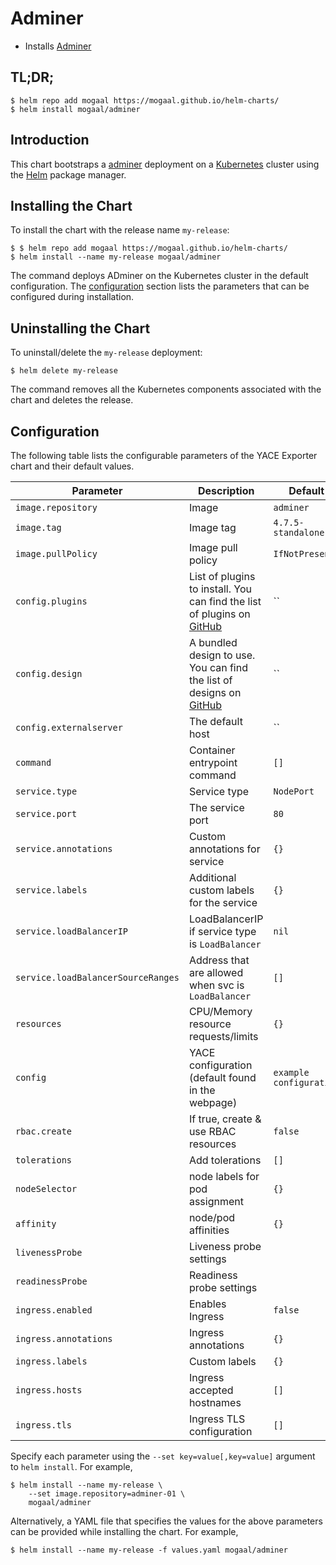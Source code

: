 # Adminer

* Installs [Adminer](https://www.adminer.org)

## TL;DR;

```console
$ helm repo add mogaal https://mogaal.github.io/helm-charts/
$ helm install mogaal/adminer
```

## Introduction

This chart bootstraps a [adminer](https://www.adminer.org) deployment on a [Kubernetes](http://kubernetes.io) cluster using the [Helm](https://helm.sh) package manager.

## Installing the Chart

To install the chart with the release name `my-release`:

```console
$ $ helm repo add mogaal https://mogaal.github.io/helm-charts/
$ helm install --name my-release mogaal/adminer
```

The command deploys ADminer on the Kubernetes cluster in the default configuration. The [configuration](#configuration) section lists the parameters that can be configured during installation.

## Uninstalling the Chart

To uninstall/delete the `my-release` deployment:

```console
$ helm delete my-release
```

The command removes all the Kubernetes components associated with the chart and deletes the release.

## Configuration

The following table lists the configurable parameters of the YACE Exporter chart and their default values.

| Parameter                         | Description                                                             | Default                     |
| --------------------------------- | ----------------------------------------------------------------------- | --------------------------- |
| `image.repository`                | Image                                                                   | `adminer`                   |
| `image.tag`                       | Image tag                                                               | `4.7.5-standalone`          |
| `image.pullPolicy`                | Image pull policy                                                       | `IfNotPresent`              |
| `config.plugins`                  | List of plugins to install. You can find the list of plugins on [GitHub](https://github.com/vrana/adminer/tree/master/plugins)| ``|
| `config.design`                   | A bundled design to use. You can find the list of designs on [GitHub](https://github.com/vrana/adminer/tree/master/designs)| ``|
| `config.externalserver`           | The default host                                                        | ``                          |
| `command`                         | Container entrypoint command                                            | `[]`                        |
| `service.type`                    | Service type                                                            | `NodePort`                  |
| `service.port`                    | The service port                                                        | `80`                        |
| `service.annotations`             | Custom annotations for service                                          | `{}`                        |
| `service.labels`                  | Additional custom labels for the service                                | `{}`                        |
| `service.loadBalancerIP`          | LoadBalancerIP if service type is `LoadBalancer`                        | `nil`                       |
| `service.loadBalancerSourceRanges`| Address that are allowed when svc is `LoadBalancer`                     | `[]`                        |
| `resources`                       | CPU/Memory resource requests/limits                                     | `{}`                        |
| `config`                          | YACE configuration (default found in the webpage)                       | `example configuration`     |
| `rbac.create`                     | If true, create & use RBAC resources                                    | `false`                     |
| `tolerations`                     | Add tolerations                                                         | `[]`                        |
| `nodeSelector`                    | node labels for pod assignment                                          | `{}`                        |
| `affinity`                        | node/pod affinities                                                     | `{}`                        |
| `livenessProbe`                   | Liveness probe settings                                                 |                             |
| `readinessProbe`                  | Readiness probe settings                                                |                             |
| `ingress.enabled`                 | Enables Ingress                                                         | `false`                     |
| `ingress.annotations`             | Ingress annotations                                                     | `{}`                        |
| `ingress.labels`                  | Custom labels                                                           | `{}`                        |
| `ingress.hosts`                   | Ingress accepted hostnames                                              | `[]`                        |
| `ingress.tls`                     | Ingress TLS configuration                                               | `[]`                        |

Specify each parameter using the `--set key=value[,key=value]` argument to `helm install`. For example,

```console
$ helm install --name my-release \
    --set image.repository=adminer-01 \
    mogaal/adminer
```

Alternatively, a YAML file that specifies the values for the above parameters can be provided while installing the chart. For example,

```console
$ helm install --name my-release -f values.yaml mogaal/adminer
```
